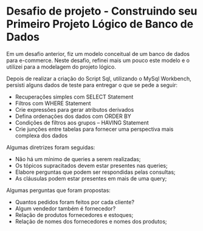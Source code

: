 # Desafio de projeto - Construindo seu Primeiro Projeto Lógico de Banco de Dados

Em um desafio anterior, fiz um modelo conceitual de um banco de dados para e-commerce. Neste desafio, refinei mais um pouco este modelo e o utilizei para a modelagem do projeto lógico.

Depois de realizar a criação do Script Sql, utilizando o MySql Workbench, persisti alguns dados de teste para entregar o que se pede a seguir:

* Recuperações simples com SELECT Statement
* Filtros com WHERE Statement
* Crie expressões para gerar atributos derivados
* Defina ordenações dos dados com ORDER BY
* Condições de filtros aos grupos – HAVING Statement
* Crie junções entre tabelas para fornecer uma perspectiva mais complexa dos dados

Algumas diretrizes foram seguidas:

* Não há um mínimo de queries a serem realizadas;
* Os tópicos supracitados devem estar presentes nas queries;
* Elabore perguntas que podem ser respondidas pelas consultas;
* As cláusulas podem estar presentes em mais de uma query;

Algumas perguntas que foram propostas:

* Quantos pedidos foram feitos por cada cliente?
* Algum vendedor também é fornecedor?
* Relação de produtos fornecedores e estoques;
* Relação de nomes dos fornecedores e nomes dos produtos;
